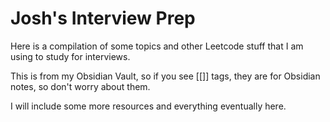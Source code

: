 # Josh's Interview Prep
Here is a compilation of some topics and other Leetcode stuff that I am using to study for interviews.

This is from my Obsidian Vault, so if you see [[]] tags, they are for Obsidian notes, so don't worry about them.

I will include some more resources and everything eventually here.

